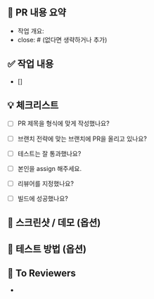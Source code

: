 <!-- PR 제목 예시 : feat: 로그인 기능 구현 -->
<!-- PR 제목은 위 형식을 참고하여 작성해주세요. -->
<!-- 필요 없는 내용은 지우고 작성해주세요 -->

## 🔀 PR 내용 요약
<!-- 작업 개요를 간단히 작성하고, 관련된 이슈가 있다면 이슈 번호를 연결해주세요. -->
- 작업 개요: 
- close: # (없다면 생략하거나 추가)


## ✅ 작업 내용
<!-- 구현한 기능이나 수정한 내용을 상세히 기술해주세요. -->

- []

## 💡 체크리스트
<!-- PR을 제출하기 전에 아래 항목들을 확인해주세요. -->
- [ ] PR 제목을 형식에 맞게 작성했나요?
- [ ] 브랜치 전략에 맞는 브랜치에 PR을 올리고 있나요?
- [ ] 테스트는 잘 통과했나요?
- [ ] 본인을 assign 해주세요.
- [ ] 리뷰어를 지정했나요?
- [ ] 빌드에 성공했나요?


## 📸 스크린샷 / 데모 (옵션)
<!-- UI 변경사항이나 새로운 기능의 동작을 시각적으로 보여주세요. -->



## 🧪 테스트 방법 (옵션)
<!-- 리뷰어가 기능을 테스트할 수 있도록 구체적인 테스트 방법을 설명해주세요. -->


## 💬 To Reviewers
<!-- 리뷰어에게 전달하고 싶은 내용이나 특별히 확인이 필요한 부분을 작성해주세요. -->

- 